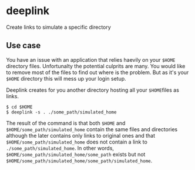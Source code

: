 # deeplink
Create links to simulate a specific directory

## Use case
You have an issue with an application that relies haevily on your `$HOME` directory files. Unfortunalty the potential culprits are many. You would like to remove most of the files to find out where is the problem. But as it's your `$HOME` directory this will mess up your login setup.

Deeplink creates for you another directory hosting all your `$HOME`files as links.

```shell
$ cd $HOME
$ deeplink -s . ./some_path/simulated_home
```

The result of the command is that both `$HOME` and `$HOME/some_path/simulated_home` contain the same files and directories although the later contains only links to original ones and that `$HOME/some_path/simulated_home` does not contain a link to `./some_path/simulated_home`. In other words, `$HOME/some_path/simulated_home/some_path` exists but not `$HOME/some_path/simulated_home/some_path/simulated_home`.
